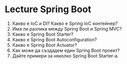 # Lecture Spring Boot

1. Какво е IoC и DI? Какво е Spring IoC контейнер?
2. Има ли разлика между Spring Boot и Spring MVC?
3. Какво е Spring Boot Starter?
4. Какво е Spring Boot Autoconfiguration?
5. Какво е Spring Boot Actuator?
6. Как може да създадем един Spring Boot проект?
7. Дайте примери за няколко Spring Boot Starter-а.